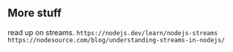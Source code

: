 ## More stuff 

read up on streams.
`https://nodejs.dev/learn/nodejs-streams`
`https://nodesource.com/blog/understanding-streams-in-nodejs/`